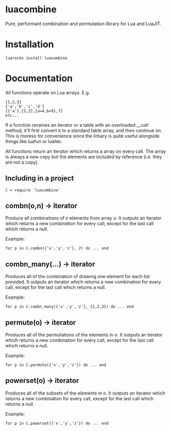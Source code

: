 # luacombine

Pure, performant combination and permutation library for Lua and LuaJIT.

# Installation

    luarocks install luacombine

# Documentation

All functions operate on Lua arrays. E.g.

    {1,2,3}
    {'a','b','c','d'}
    {{'a'},{1,2},{a=4,b=9},7}
    etc...

If a function receives an iterator or a table with an overloaded *__call* method, it'll first
convert it to a standard table array, and then continue on. This is moreso for convenience
since the lirbary is quite useful alongside things like luafun or luaiter.

All functions return an iterator which returns a array on every call. The array is always a
new copy but the elements are included by reference (i.e. they are not a copy).

## Including in a project

    C = require 'luacombine'

## combn(o,n) -> iterator

Produce all combinations of *n* elements from array *o*. It outputs an iterator which
returns a new combination for every call, except for the last call which returns a null.

Example:

    for p in C.combn({'x','y','z'}, 2) do ... end
   

## combn_many(...) -> iterator

Produces all of the combination of drawing one element for each list provided. It outputs
an iterator which returns a new combination for every call, except for the last call which
returns a null.

Example:

    for p in C.combn_many({'x','y','z'}, {1,2,3}) do ... end


## permute(o) -> iterator

Produces all of the permutations of the elements in *o*. It outputs an iterator which
returns a new combination for every call, except for the last call which returns a null.

Example:

    for p in C.permute({'x','y','z'}) do ... end

## powerset(o) -> iterator

Produces all of the subsets of the elements in *o*. It outputs an iterator which
returns a new combination for every call, except for the last call which returns a null.

Example:

    for p in C.powerset({'x','y','z'}) do ... end

